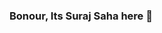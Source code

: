 ### Bonour, Its Suraj Saha here 👋

<!--
**Xander999/Xander999** is a ✨ _special_ ✨ repository because its `README.md` (this file) appears on your GitHub profile.

Here are some ideas to get you started:

- 🔭 I’m currently working on various Machine Learning Projects
- 🌱 I’m currently learning Time Series in Python
- 👯 I’m looking to collaborate on Github and Youtube
- 🤔 I’m looking for help with YOLO v3
- 💬 Ask me about any Computer Science related topics.
- 📫 How to reach me: ...
- 😄 Pronouns: ...
- ⚡ Fun fact: My first neural network developed solely using classes and objects in Java without using any predefined-packages
-->
